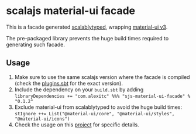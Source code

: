 # scalajs material-ui facade

This is a facade generated [scalablytyped](https://scalablytyped.org/), wrapping [material-ui v3](https://v3.material-ui.com/).

The pre-packaged library prevents the huge build times required to generating such facade.


## Usage

1. Make sure to use the same scalajs version where the facade is compiled (check the [plugins.sbt](project/plugins.sbt) for the exact version).
1. Include the dependency on your `build.sbt` by adding `libraryDependencies += "com.alexitc" %%% "sjs-material-ui-facade" % "0.1.2"`
1. Exclude material-ui from scalablytyped to avoid the huge build times: `stIgnore ++= List("@material-ui/core", "@material-ui/styles", "@material-ui/icons")`
1. Check the usage on this [project](https://github.com/wiringbits/cazadescuentos/tree/master/pwa) for specific details.
